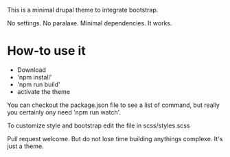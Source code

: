 This is a minimal drupal theme to integrate bootstrap. 

No settings. No paralaxe. Minimal dependencies. It works.

# How-to use it

- Download
- 'npm install'
- 'npm run build'
- activate the theme

You can checkout the package.json file to see a list of command, but really you certainly ony need 'npm run watch'.

To customize style and bootstrap edit the file in scss/styles.scss

Pull request welcome. But do not lose time building anythings complexe. It's just a theme.
